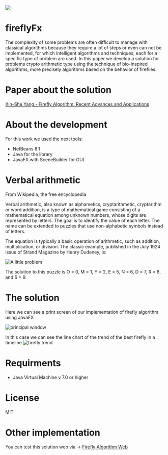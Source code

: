 [<img src="http://filesbride.com/files/password/download.png">](https://github.com/yogonza524/fireflyFx/releases/download/1.0.0/fireflyFx-1.0.jar)

# fireflyFx

The complexity of some problems are often difficult to manage with classical algorithms because they require a lot of steps or even can not be implemented, for which intelligent algorithms and techniques, each for a specific type of problem are used. In this paper we develop a solution for problems crypto arithmetic type using the technique of bio-inspired algorithms, more precisely algorithms based on the behavior of fireflies.

# Paper about the solution

[Xin-She Yang - Firefly Algorithm: Recent Advances and Applications](https://arxiv.org/pdf/1308.3898.pdf)

# About the development

For this work we used the next tools:
* NetBeans 8.1
* Java for the library
* JavaFX with SceneBuilder for GUI

# Verbal arithmetic
From Wikipedia, the free encyclopedia

Verbal arithmetic, also known as alphametics, cryptarithmetic, cryptarithm or word addition, is a type of mathematical game consisting of a mathematical equation among unknown numbers, whose digits are represented by letters. The goal is to identify the value of each letter. The name can be extended to puzzles that use non-alphabetic symbols instead of letters.

The equation is typically a basic operation of arithmetic, such as addition, multiplication, or division. The classic example, published in the July 1924 issue of Strand Magazine by Henry Dudeney, is:

![A little problem](https://wikimedia.org/api/rest_v1/media/math/render/svg/60eeaf958fa73a6a989f00725cf7d4c3f516e929)

The solution to this puzzle is O = 0, M = 1, Y = 2, E = 5, N = 6, D = 7, R = 8, and S = 9.

# The solution

Here we can see a print screen of our implementation of firefly algorithm using JavaFX 

![principal window](http://i.imgur.com/3rhtWIG.png)

In this case we can see the line chart of the trend of the best firefly in a timeline
![firefly trend](http://i.imgur.com/z39sJV1.png)

# Requirments

* Java Virtual Machine v 7.0 or higher

# License

MIT

# Other implementation

You can test this solution web via -> [Firefly Algorithm Web](http://firefly-idsoft.rhcloud.com/)
